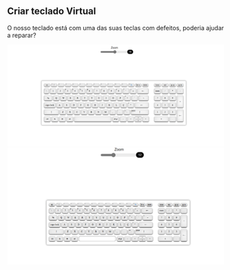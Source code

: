 ## Criar teclado Virtual

O nosso teclado está com uma das suas teclas com defeitos, poderia ajudar a reparar?

![teclado virtual](https://github.com/junior-isabel/teclado-virtual/blob/main/teclado%20virtual.png)
![teclado virtual](https://github.com/junior-isabel/teclado-virtual/blob/main/tecla%20space%20pressionada.png)
